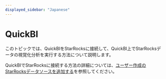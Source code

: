 ```yaml
---
displayed_sidebar: "Japanese"
---
```


# QuickBI

このトピックでは、QuickBIをStarRocksに接続して、QuickBI上でStarRocksデータの視覚化分析を実行する方法について説明します。

QuickBIでStarRocksに接続する方法の詳細については、[ユーザー作成のStarRocksデータソースを追加する](https://www.alibabacloud.com/help/ja/quick-bi/user-guide/add-a-user-created-starrocks-data-source)を参照してください。
